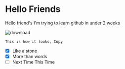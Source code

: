 <h1> Hello Friends </h1>
<p>Hello friend's I'm trying to learn github in under 2 weeks</p>

![download](https://github.com/user-attachments/assets/a128ab5a-c0fc-4e18-8da9-40432b0803d0)

```
This is how it looks, Copy
```
 - [x] Like a stone
 - [x] More than words
 - [ ] Next Time This Time
